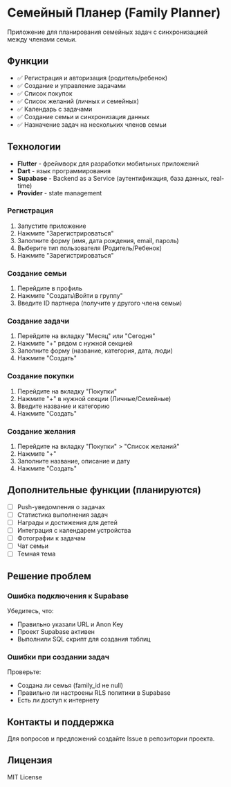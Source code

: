 # Семейный Планер (Family Planner)

Приложение для планирования семейных задач с синхронизацией между членами семьи.

## Функции

- ✅ Регистрация и авторизация (родитель/ребенок)
- ✅ Создание и управление задачами
- ✅ Список покупок
- ✅ Список желаний (личных и семейных)
- ✅ Календарь с задачами
- ✅ Создание семьи и синхронизация данных
- ✅ Назначение задач на нескольких членов семьи

## Технологии

- **Flutter** - фреймворк для разработки мобильных приложений
- **Dart** - язык программирования
- **Supabase** - Backend as a Service (аутентификация, база данных, real-time)
- **Provider** - state management




### Регистрация

1. Запустите приложение
2. Нажмите "Зарегистрироваться"
3. Заполните форму (имя, дата рождения, email, пароль)
4. Выберите тип пользователя (Родитель/Ребенок)
5. Нажмите "Зарегистрироваться"

### Создание семьи

1. Перейдите в профиль
2. Нажмите "Создать\Войти в группу"
3. Введите ID партнера (получите у другого члена семьи)

### Создание задачи

1. Перейдите на вкладку "Месяц" или "Сегодня"
2. Нажмите "+" рядом с нужной секцией
3. Заполните форму (название, категория, дата, люди)
4. Нажмите "Создать"

### Создание покупки

1. Перейдите на вкладку "Покупки"
2. Нажмите "+" в нужной секции (Личные/Семейные)
3. Введите название и категорию
4. Нажмите "Создать"

### Создание желания

1. Перейдите на вкладку "Покупки" > "Список желаний"
2. Нажмите "+"
3. Заполните название, описание и дату
4. Нажмите "Создать"

## Дополнительные функции (планируются)

- [ ] Push-уведомления о задачах
- [ ] Статистика выполнения задач
- [ ] Награды и достижения для детей
- [ ] Интеграция с календарем устройства
- [ ] Фотографии к задачам
- [ ] Чат семьи
- [ ] Темная тема

## Решение проблем

### Ошибка подключения к Supabase

Убедитесь, что:
- Правильно указали URL и Anon Key
- Проект Supabase активен
- Выполнили SQL скрипт для создания таблиц

### Ошибки при создании задач

Проверьте:
- Создана ли семья (family_id не null)
- Правильно ли настроены RLS политики в Supabase
- Есть ли доступ к интернету

## Контакты и поддержка

Для вопросов и предложений создайте Issue в репозитории проекта.

## Лицензия

MIT License